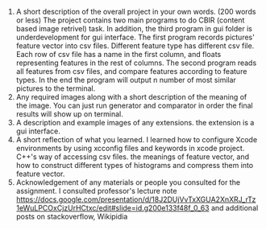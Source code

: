 1. A short description of the overall project in your own words. (200 words or less)
    The project contains two main programs to do CBIR (content based image retrivel) task. In addition, the third program in gui folder is underdevelopment for gui interface. The first program records pictures' feature vector into csv files. Different feature type has different csv file. Each row of csv file has a name in the first column, and floats representing features in the rest of columns. The second program reads all features from csv files, and compare features according to feature types. In the end the program will output n number of most similar pictures to the terminal.
2. Any required images along with a short description of the meaning of the image.
    You can just run generator and comparator in order the final results will show up on terminal.
3. A description and example images of any extensions.
    the extension is a gui interface.
4. A short reflection of what you learned.
    I learned how to configure Xcode environments by using xcconfig files and keywords in xcode project. C++'s way of accessing csv files. the meanings of feature vector, and how to construct different types of histograms and compress them into feature vector.
5. Acknowledgement of any materials or people you consulted for the assignment.
    I consulted professor's lecture note https://docs.google.com/presentation/d/18J2DUjVvTxXGUA2XnXRJ_rTz1eWuLPCOxCjzUrHCtxc/edit#slide=id.g200e133f48f_0_63
and additional posts on stackoverflow, Wikipidia
